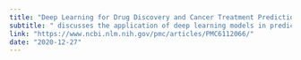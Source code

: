 ```yaml
---
title: "Deep Learning for Drug Discovery and Cancer Treatment Prediction"
subtitle: " discusses the application of deep learning models in predicting drug responses and identifying potential targets for cancer treatment."
link: "https://www.ncbi.nlm.nih.gov/pmc/articles/PMC6112066/" 
date: "2020-12-27"
---
```

